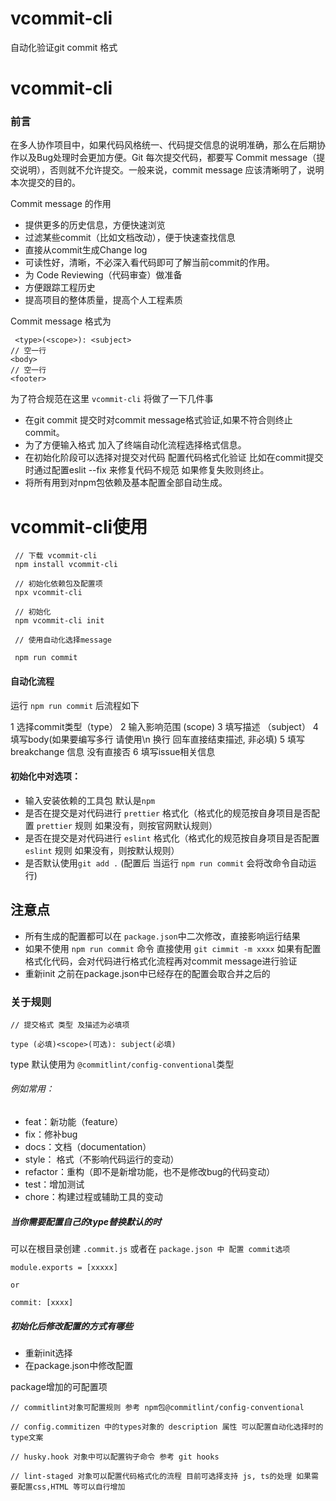 # vcommit-cli
自动化验证git commit 格式

# vcommit-cli

### 前言
在多人协作项目中，如果代码风格统一、代码提交信息的说明准确，那么在后期协作以及Bug处理时会更加方便。Git 每次提交代码，都要写 Commit message（提交说明），否则就不允许提交。一般来说，commit message 应该清晰明了，说明本次提交的目的。

Commit message 的作用
 
* 提供更多的历史信息，方便快速浏览
* 过滤某些commit（比如文档改动），便于快速查找信息
* 直接从commit生成Change log
* 可读性好，清晰，不必深入看代码即可了解当前commit的作用。
* 为 Code Reviewing（代码审查）做准备
* 方便跟踪工程历史
* 提高项目的整体质量，提高个人工程素质


Commit message 格式为

```
 <type>(<scope>): <subject>
// 空一行
<body>
// 空一行
<footer>
```
为了符合规范在这里 ```vcommit-cli``` 将做了一下几件事
* 在git commit 提交时对commit message格式验证,如果不符合则终止commit。
* 为了方便输入格式 加入了终端自动化流程选择格式信息。
* 在初始化阶段可以选择对提交对代码 配置代码格式化验证 比如在commit提交时通过配置eslit --fix 来修复代码不规范 如果修复失败则终止。
* 将所有用到对npm包依赖及基本配置全部自动生成。

# vcommit-cli使用
```
 // 下载 vcommit-cli
 npm install vcommit-cli
 
 // 初始化依赖包及配置项
 npx vcommit-cli
 
 // 初始化
 npm vcommit-cli init
 
 // 使用自动化选择message 
 
 npm run commit
 ```    
#### 自动化流程
运行 ```npm run commit``` 后流程如下

1 选择commit类型（type）
2 输入影响范围 (scope)
3 填写描述 （subject）
4 填写body(如果要编写多行 请使用\n 换行 回车直接结束描述, 非必填)
5 填写breakchange 信息 没有直接否
6 填写issue相关信息

#### 初始化中对选项：
* 输入安装依赖的工具包 默认是```npm```
* 是否在提交是对代码进行 ```prettier``` 格式化（格式化的规范按自身项目是否配置 ```prettier``` 规则 如果没有，则按官网默认规则）
* 是否在提交是对代码进行 ```eslint``` 格式化（格式化的规范按自身项目是否配置 ```eslint``` 规则 如果没有，则按默认规则）
* 是否默认使用```git add .``` (配置后 当运行 ```npm run commit``` 会将改命令自动运行)

## 注意点
* 所有生成的配置都可以在 ```package.json```中二次修改，直接影响运行结果
* 如果不使用 ```npm run commit``` 命令 直接使用 ```git cimmit -m xxxx``` 如果有配置格式化代码，会对代码进行格式化流程再对commit message进行验证
* 重新init 之前在package.json中已经存在的配置会取合并之后的

### 关于规则 

```
// 提交格式 类型 及描述为必填项

type (必填)<scope>(可选): subject(必填)
```

type 默认使用为 ```@commitlint/config-conventional```类型

###### 例如常用：
* feat：新功能（feature）
* fix：修补bug
* docs：文档（documentation）
* style： 格式（不影响代码运行的变动）
* refactor：重构（即不是新增功能，也不是修改bug的代码变动）
* test：增加测试
* chore：构建过程或辅助工具的变动

##### 当你需要配置自己的type替换默认的时

可以在根目录创建  ```.commit.js``` 或者在 ```package.json 中 配置 commit选项```

```
module.exports = [xxxxx]

or

commit: [xxxx]
```

##### 初始化后修改配置的方式有哪些
* 重新init选择
* 在package.json中修改配置

package增加的可配置项

```
// commitlint对象可配置规则 参考 npm包@commitlint/config-conventional

// config.commitizen 中的types对象的 description 属性 可以配置自动化选择时的type文案 

// husky.hook 对象中可以配置钩子命令 参考 git hooks

// lint-staged 对象可以配置代码格式化的流程 目前可选择支持 js, ts的处理 如果需要配置css,HTML 等可以自行增加

```
